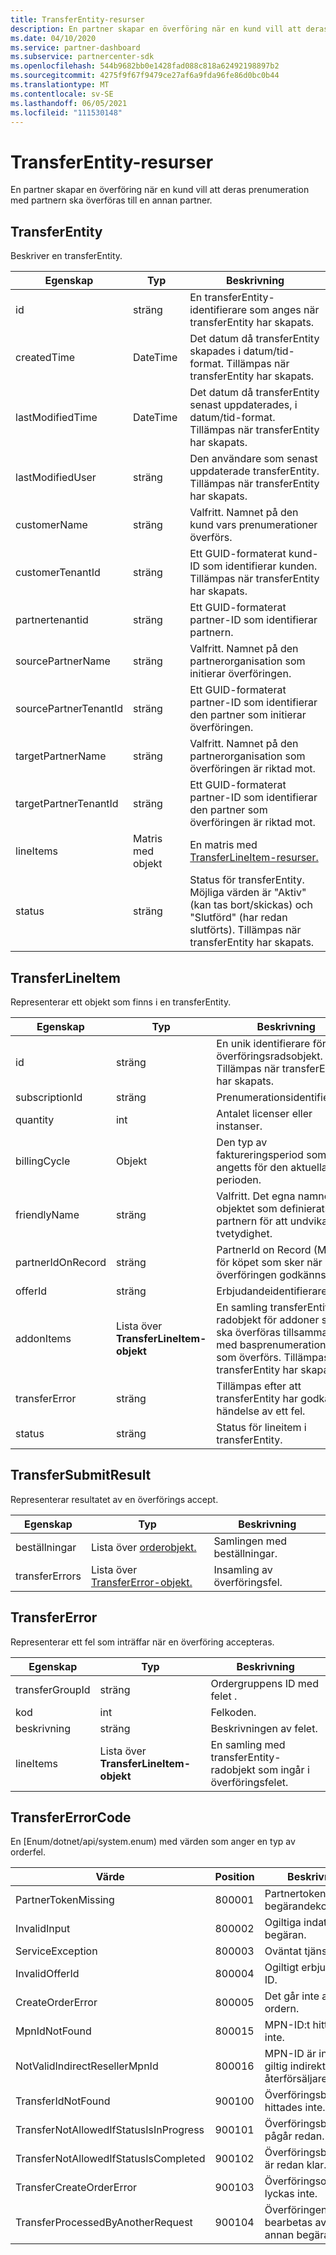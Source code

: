 ```yaml
---
title: TransferEntity-resurser
description: En partner skapar en överföring när en kund vill att deras prenumeration med partnern ska överföras till en annan partner.
ms.date: 04/10/2020
ms.service: partner-dashboard
ms.subservice: partnercenter-sdk
ms.openlocfilehash: 544b9682bb0e1428fad088c818a62492198897b2
ms.sourcegitcommit: 4275f9f67f9479ce27af6a9fda96fe86d0bc0b44
ms.translationtype: MT
ms.contentlocale: sv-SE
ms.lasthandoff: 06/05/2021
ms.locfileid: "111530148"
---
```

# <a name="transferentity-resources"></a>TransferEntity-resurser

En partner skapar en överföring när en kund vill att deras prenumeration med partnern ska överföras till en annan partner.

## <a name="transferentity"></a>TransferEntity

Beskriver en transferEntity.

| Egenskap              | Typ             | Beskrivning                                                                                            |
|-----------------------|------------------|--------------------------------------------------------------------------------------------------------|
| id                    | sträng           | En transferEntity-identifierare som anges när transferEntity har skapats.                               |
| createdTime           | DateTime         | Det datum då transferEntity skapades i datum/tid-format. Tillämpas när transferEntity har skapats.      |
| lastModifiedTime      | DateTime         | Det datum då transferEntity senast uppdaterades, i datum/tid-format. Tillämpas när transferEntity har skapats. |
| lastModifiedUser      | sträng           | Den användare som senast uppdaterade transferEntity. Tillämpas när transferEntity har skapats.                          |
| customerName          | sträng           | Valfritt. Namnet på den kund vars prenumerationer överförs.                                              |
| customerTenantId      | sträng           | Ett GUID-formaterat kund-ID som identifierar kunden. Tillämpas när transferEntity har skapats.         |
| partnertenantid       | sträng           | Ett GUID-formaterat partner-ID som identifierar partnern.                                                                   |
| sourcePartnerName     | sträng           | Valfritt. Namnet på den partnerorganisation som initierar överföringen.                                           |
| sourcePartnerTenantId | sträng           | Ett GUID-formaterat partner-ID som identifierar den partner som initierar överföringen.                                           |
| targetPartnerName     | sträng           | Valfritt. Namnet på den partnerorganisation som överföringen är riktad mot.                                         |
| targetPartnerTenantId | sträng           | Ett GUID-formaterat partner-ID som identifierar den partner som överföringen är riktad mot.                                  |
| lineItems             | Matris med objekt | En matris med [TransferLineItem-resurser.](#transferlineitem)                                                   |
| status                | sträng           | Status för transferEntity. Möjliga värden är "Aktiv" (kan tas bort/skickas) och "Slutförd" (har redan slutförts). Tillämpas när transferEntity har skapats.|

## <a name="transferlineitem"></a>TransferLineItem

Representerar ett objekt som finns i en transferEntity.

| Egenskap             | Typ                             | Beskrivning                                                                                             |
|----------------------|----------------------------------|---------------------------------------------------------------------------------------------------------|
| id                   | sträng                           | En unik identifierare för ett överföringsradsobjekt. Tillämpas när transferEntity har skapats.   |
| subscriptionId       | sträng                           | Prenumerationsidentifieraren.                                                                            |
| quantity             | int                              | Antalet licenser eller instanser.                                                                    |
| billingCycle         | Objekt                           | Den typ av faktureringsperiod som angetts för den aktuella perioden.                                                   |
| friendlyName         | sträng                           | Valfritt. Det egna namnet för objektet som definierats av partnern för att undvika tvetydighet.                   |
| partnerIdOnRecord    | sträng                           | PartnerId on Record (MPNID) för köpet som sker när överföringen godkänns.                 |
| offerId              | sträng                           | Erbjudandeidentifieraren.    |
| addonItems           | Lista över **TransferLineItem-objekt** | En samling transferEntity-radobjekt för addoner som ska överföras tillsammans med basprenumerationen som överförs. Tillämpas när transferEntity har skapats.|
| transferError        | sträng                           | Tillämpas efter att transferEntity har godkänts i händelse av ett fel.                |
| status               | sträng           | Status för lineitem i transferEntity.|

## <a name="transfersubmitresult"></a>TransferSubmitResult

Representerar resultatet av en överförings accept.

| Egenskap          | Typ                                                  | Beskrivning                        |
|-------------------|-------------------------------------------------------|------------------------------------|
| beställningar            | Lista över [orderobjekt.](order-resources.md#order)    | Samlingen med beställningar.          |
| transferErrors    | Lista över [TransferError-objekt.](#transfererror)      | Insamling av överföringsfel. |

## <a name="transfererror"></a>TransferError

Representerar ett fel som inträffar när en överföring accepteras.

| Egenskap          | Typ   | Beskrivning                                     |
|-------------------|--------|-------------------------------------------------|
| transferGroupId   | sträng | Ordergruppens ID med felet . |
| kod              | int    | Felkoden.                                 |
| beskrivning       | sträng | Beskrivningen av felet.                   |
| lineItems         | Lista över **TransferLineItem-objekt** | En samling med transferEntity-radobjekt som ingår i överföringsfelet.|

## <a name="transfererrorcode"></a>TransferErrorCode

En [Enum/dotnet/api/system.enum) med värden som anger en typ av orderfel.

| Värde | Position | Beskrivning |
| --- | --- | --- |
| PartnerTokenMissing | 800001 | Partnertoken saknas i begärandekontexten. |
| InvalidInput | 800002 | Ogiltiga indata för begäran. |
| ServiceException | 800003 | Oväntat tjänstfel. |
| InvalidOfferId | 800004 | Ogiltigt erbjudande-ID. |
| CreateOrderError | 800005 | Det går inte att skapa ordern. |
| MpnIdNotFound | 800015 | MPN-ID:t hittades inte. |
| NotValidIndirectResellerMpnId | 800016 | MPN-ID är inte en giltig indirekt återförsäljare. |
| TransferIdNotFound | 900100   | Överföringsbegäran hittades inte.   |
| TransferNotAllowedIfStatusIsInProgress | 900101 | Överföringsbegäran pågår redan.|
| TransferNotAllowedIfStatusIsCompleted | 900102 | Överföringsbegäran är redan klar.|
| TransferCreateOrderError | 900103 | Överföringsordningen lyckas inte.|
| TransferProcessedByAnotherRequest | 900104 | Överföringen bearbetas av en annan begäran.|